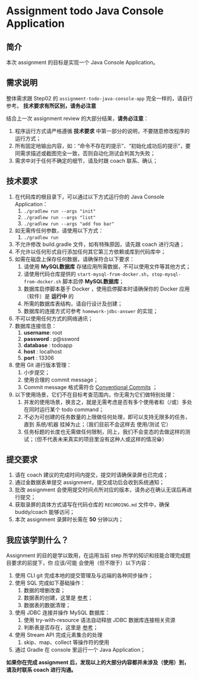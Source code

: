 # Assignment todo Java Console Application

## 简介

本次 assignment 的目标是实现一个 Java Console Application。

## 需求说明

整体需求跟 Step02 的 `assignment-todo-java-console-app` 完全一样的，请自行参考。 **技术要求有所区别，请务必注意**

结合上一次 assignment review 的大部分结果，**请务必注意**：

1. 程序运行方式请严格遵循 **技术要求** 中第一部分的说明，不要随意修改程序的运行方式；
1. 所有固定地输出内容，如：“命令不存在的提示”、“初始化成功后的提示”，要同需求描述或截图完全一致，否则自动化测试会判其为失败；
1. 需求中对于任何不确定的细节，请及时跟 coach 联系、确认；

## 技术要求

1. 在代码库的根目录下，可以通过以下方式运行你的 Java Console Application：
   1. `./gradlew run --args "init"`
   1. `./gradlew run --args "list"`
   1. `./gradlew run --args "add foo bar"`
1. 如无需传任何参数，请使用以下方式：
   1. `./gradlew run`
1. 不允许修改 build.gradle 文件，如有特殊原因，请先跟 coach 进行沟通；
1. 不允许以任何形式自行添加任何其它第三方依赖或库到代码库中；
1. 如需在磁盘上保存任何数据，请确保符合以下要求：
   1. 请使用 **MySQL数据库** 存储应用所需数据，不可以使用文件等其他方式；
   1. 请使用代码仓库提供的 `start-mysql-from-docker.sh`，`stop-mysql-from-docker.sh` 脚本启停 **MySQL数据库**；
   1. 数据库启停脚本基于 Docker ，使用启停脚本时请确保你的 Docker 应用（软件）是 **运行中** 的
   1. 所需的数据库表结构，请自行设计及创建；
   1. 数据库的连接方式可参考 `homework-jdbc-answer` 的实现；
1. 不可以使用任何方式的网络通讯；
1. 数据库连接信息：
   1. **username**: root
   1. **password** : p@ssword
   1. **database** : todoapp
   1. **host** : localhost
   1. **port** : 13306
1. 使用 Git 进行版本管理：
   1. 小步提交；
   1. 使用合理的 commit message；
   1. Commit message 格式需符合 [Conventional Commits](https://www.conventionalcommits.org/) ；
1. 以下使用场景，它们不在目标考查范围内，你无需为它们做特别处理：
   1. 并发的使用场景，换言之，就是无需考虑是否有多个使用者和（/或）多处在同时运行某个 todo command；
   1. 不必为可创建的任务数量的上限做任何处理，即可以支持无限多的任务，直到 系统/机器 挂掉为止；（我们目前不会这样去 使用/测试 它）
   1. 任务标题的长度也无需做任何限制，同上，我们不会变态的去做这样的测试；（但不代表未来真实的项目里没有这种人或这样的情况😁）

## 提交要求

1. 请在 coach 建议的完成时间内提交，提交时请确保录屏也已完成；
1. 通过金数据表单提交 assignment，提交成功后会收到系统通知；
1. 批改 assignment 会使用提交时间点所对应的版本，请务必在确认无误后再进行提交；
1. 获取录屏的具体方式请写在代码仓库的 `RECORDING.md` 文件中，确保 buddy/coach 能够访问；
1. 本次 assignment 录屏时长需在 **50** 分钟以内；

## 我应该学到什么？

Assignment 的目的是学以致用，在运用当前 step 所学的知识和技能合理完成题目要求的前提下，你 应该/可能 会使用（但不限于）以下内容：

1. 使用 CLI git 完成本地的提交管理及与远端的各种同步操作；
1. 使用 SQL 完成如下基础操作：
   1. 数据的增删改查；
   1. 数据表的创建，这里是 [参考](https://www.liaoxuefeng.com/wiki/1177760294764384/1246617774585536)；
   1. 数据表的数据清理；
1. 使用 JDBC 连接并操作 MySQL 数据库：
   1. 使用 try-with-resource 语法自动释放 JDBC 数据库连接相关资源
   1. 判断表是否存在，这里是 [参考](https://www.baeldung.com/jdbc-check-table-exists)；
1. 使用 Stream API 完成元素集合的处理
   1. skip、map、collect 等操作符的使用
1. 通过 Gradle 在 console 里运行一个 Java Application；

**如果你在完成 assignment 后，发现以上的大部分内容都并未涉及（使用）到，请及时联系 coach 进行沟通。**
